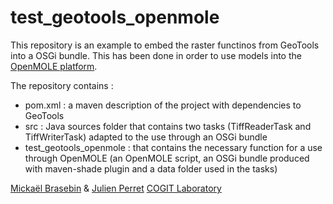 # test_geotools_openmole

This repository is an example to embed the raster functinos from GeoTools into a OSGi bundle. This has been done in order to use models into the [OpenMOLE platform](https://www.openmole.org/).

The repository contains : 
- pom.xml : a maven description of the project with dependencies to GeoTools
- src : Java sources folder that contains two tasks (TiffReaderTask and TiffWriterTask) adapted to the use through an OSGi bundle
- test_geotools_openmole : that contains the necessary function for a use through OpenMOLE (an OpenMOLE script, an OSGi bundle produced with maven-shade plugin and a data folder used in the tasks)

[Mickaël Brasebin](http://recherche.ign.fr/labos/cogit/cv.php?nom=Brasebin) & [Julien Perret](http://recherche.ign.fr/labos/cogit/cv.php?prenom=Julien&nom=Perret)
[COGIT Laboratory](http://recherche.ign.fr/labos/cogit/accueilCOGIT.php)
